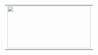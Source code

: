 # 
<table>
  <tr>
    <td>
            <a href="https://solved.ac/chupszi"><img height="140px" width="275px" src="http://mazassumnida.wtf/api/v2/generate_badge?boj=chupszi" /></a>
        </td>
    </tr>
</table>
